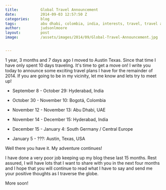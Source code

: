 ```yaml
---
title:			Global Travel Announcement
date:			2014-09-03 12:57:50 Z
categories:		blog
tags:			abu dhabi, colombia, india, interests, travel, travel announcement
author:			judsonlmoore
layout:			post
image:			/assets/images/2014/09/Global-Travel-Announcement.jpg


---
```


1 year, 3 months and 7 days ago I moved to Austin Texas. Since that time I have only spent 10 days traveling. It's time to get a move on! I write you today to announce some exciting travel plans I have for the remainder of 2014. If you are going to be in my vicinity, let me know and lets try to meet up!

- September 8 - October 29: Hyderabad, India

- October 30 - November 10: Bogotá, Colombia

- November 12 - November 13: Abu Dhabi, UAE

- November 14 - December 15: Hyderabad, India

- December 15 - January 4: South Germany / Central Europe

- January 5 - ???: Austin, Texas, USA

Well there you have it. My adventure continues!

I have done a very poor job keeping up my blog these last 15 months. Rest assured, I will have lots that I want to share with you in the next four months and I hope that you will continue to read what I have to say and send me your positive thoughts as I traverse the globe.

More soon!
